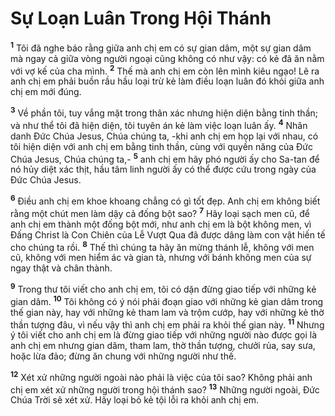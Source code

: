 # Sự Loạn Luân Trong Hội Thánh
<sup><b>1</b></sup> Tôi đã nghe báo rằng giữa anh chị em có sự gian dâm, một sự gian dâm mà ngay cả giữa vòng người ngoại cũng không có như vậy: có kẻ đã ăn nằm với vợ kế của cha mình. <sup><b>2</b></sup> Thế mà anh chị em còn lên mình kiêu ngạo! Lẽ ra anh chị em phải buồn rầu hầu loại trừ kẻ làm điều loạn luân đó khỏi giữa anh chị em mới đúng.

<sup><b>3</b></sup> Về phần tôi, tuy vắng mặt trong thân xác nhưng hiện diện bằng tinh thần; và như thể tôi đã hiện diện, tôi tuyên án kẻ làm việc loạn luân ấy. <sup><b>4</b></sup> Nhân danh Ðức Chúa Jesus, Chúa chúng ta, -khi anh chị em họp lại với nhau, có tôi hiện diện với anh chị em bằng tinh thần, cùng với quyền năng của Ðức Chúa Jesus, Chúa chúng ta,- <sup><b>5</b></sup> anh chị em hãy phó người ấy cho Sa-tan để nó hủy diệt xác thịt, hầu tâm linh người ấy có thể được cứu trong ngày của Ðức Chúa Jesus.

<sup><b>6</b></sup> Ðiều anh chị em khoe khoang chẳng có gì tốt đẹp. Anh chị em không biết rằng một chút men làm dậy cả đống bột sao? <sup><b>7</b></sup> Hãy loại sạch men cũ, để anh chị em thành một đống bột mới, như anh chị em là bột không men, vì Ðấng Christ là Con Chiên của Lễ Vượt Qua đã được dâng làm con vật hiến tế cho chúng ta rồi. <sup><b>8</b></sup> Thế thì chúng ta hãy ăn mừng thánh lễ, không với men cũ, không với men hiểm ác và gian tà, nhưng với bánh không men của sự ngay thật và chân thành.

<sup><b>9</b></sup> Trong thư tôi viết cho anh chị em, tôi có dặn đừng giao tiếp với những kẻ gian dâm. <sup><b>10</b></sup> Tôi không có ý nói phải đoạn giao với những kẻ gian dâm trong thế gian này, hay với những kẻ tham lam và trộm cướp, hay với những kẻ thờ thần tượng đâu, vì nếu vậy thì anh chị em phải ra khỏi thế gian này. <sup><b>11</b></sup> Nhưng ý tôi viết cho anh chị em là đừng giao tiếp với những người nào được gọi là anh chị em nhưng gian dâm, tham lam, thờ thần tượng, chưởi rủa, say sưa, hoặc lừa đảo; đừng ăn chung với những người như thế.

<sup><b>12</b></sup> Xét xử những người ngoài nào phải là việc của tôi sao? Không phải anh chị em xét xử những người trong hội thánh sao? <sup><b>13</b></sup> Những người ngoài, Ðức Chúa Trời sẽ xét xử. Hãy loại bỏ kẻ tội lỗi ra khỏi anh chị em.